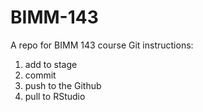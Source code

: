 # BIMM-143
A repo for BIMM 143 course
Git instructions:
1. add to stage
2. commit
3. push to the Github
4. pull to RStudio
